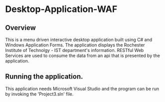 # Desktop-Application-WAF

## Overview
This is a menu driven interactive desktop application built using C# and Windows Application Forms. The application displays
the Rochester Institute of Technolgy - IST department's information. RESTful Web Services are used to consume the data from an
api that is presented by the application.

## Running the application.
This application needs Microsoft Visual Studio and the program can be run by invoking the 'Project3.sln' file.
